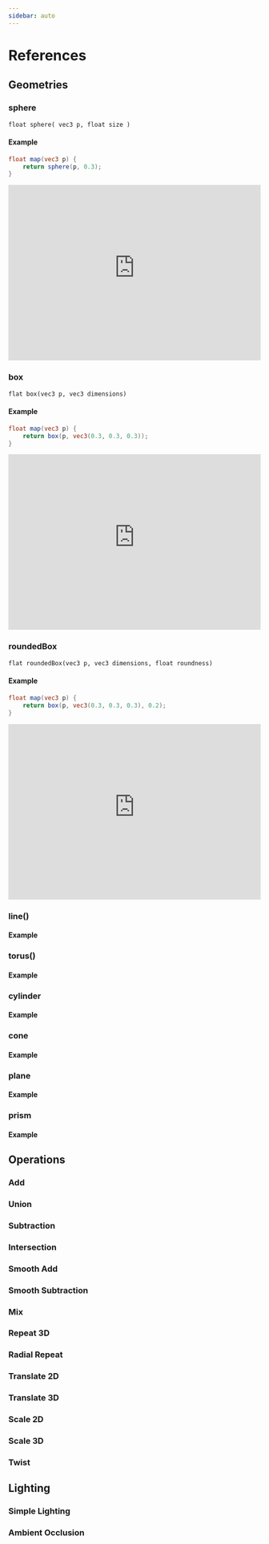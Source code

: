 ```yaml
---
sidebar: auto
---
```


# References 
## Geometries

### sphere

```float sphere( vec3 p, float size )```

#### Example
```glsl
float map(vec3 p) {
	return sphere(p, 0.3);
}
```
<iframe width="100%" height="350px" src="http://shaderpark.herokuapp.com" frameborder="0"></iframe>

### box
```flat box(vec3 p, vec3 dimensions)```
#### Example
```glsl
float map(vec3 p) {
	return box(p, vec3(0.3, 0.3, 0.3));
}
```

<iframe width="100%" height="350px" src="http://shaderpark.herokuapp.com" frameborder="0"></iframe>

### roundedBox
```flat roundedBox(vec3 p, vec3 dimensions, float roundness)```
#### Example
```glsl
float map(vec3 p) {
	return box(p, vec3(0.3, 0.3, 0.3), 0.2);
}
```

<iframe width="100%" height="350px" src="http://shaderpark.herokuapp.com" frameborder="0"></iframe>



### line()
#### Example

### torus()
#### Example

### cylinder
#### Example

### cone
#### Example

### plane
#### Example

### prism
#### Example

## Operations

### Add
### Union
### Subtraction
### Intersection
### Smooth Add
### Smooth Subtraction
### Mix

### Repeat 3D
### Radial Repeat

### Translate 2D
### Translate 3D
### Scale 2D
### Scale 3D
### Twist

## Lighting

### Simple Lighting
### Ambient Occlusion